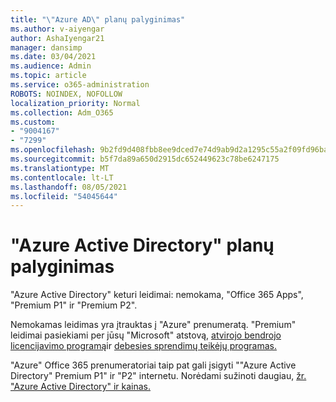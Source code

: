 ```yaml
---
title: "\"Azure AD\" planų palyginimas"
ms.author: v-aiyengar
author: AshaIyengar21
manager: dansimp
ms.date: 03/04/2021
ms.audience: Admin
ms.topic: article
ms.service: o365-administration
ROBOTS: NOINDEX, NOFOLLOW
localization_priority: Normal
ms.collection: Adm_O365
ms.custom:
- "9004167"
- "7299"
ms.openlocfilehash: 9b2fd9d408fbb8ee9dced7e74d9ab9d2a1295c55a2f09fd96ba75eef153138d2
ms.sourcegitcommit: b5f7da89a650d2915dc652449623c78be6247175
ms.translationtype: MT
ms.contentlocale: lt-LT
ms.lasthandoff: 08/05/2021
ms.locfileid: "54045644"
---
```

# <a name="azure-active-directory-plans-comparison"></a>"Azure Active Directory" planų palyginimas

"Azure Active Directory" keturi leidimai: nemokama, "Office 365 Apps", "Premium P1" ir "Premium P2".

Nemokamas leidimas yra įtrauktas į "Azure" prenumeratą. "Premium" leidimai pasiekiami per jūsų "Microsoft" atstovą, [atvirojo bendrojo licencijavimo programą](https://go.microsoft.com/fwlink/?linkid=2110873)ir [debesies sprendimų teikėjų programas.](https://go.microsoft.com/fwlink/?LinkId=614968&clcid=0x409)

"Azure" Office 365 prenumeratoriai taip pat gali įsigyti ""Azure Active Directory" Premium P1" ir "P2" internetu. Norėdami sužinoti daugiau, [žr. "Azure Active Directory" ir kainas.](https://go.microsoft.com/fwlink/?linkid=2081447)
